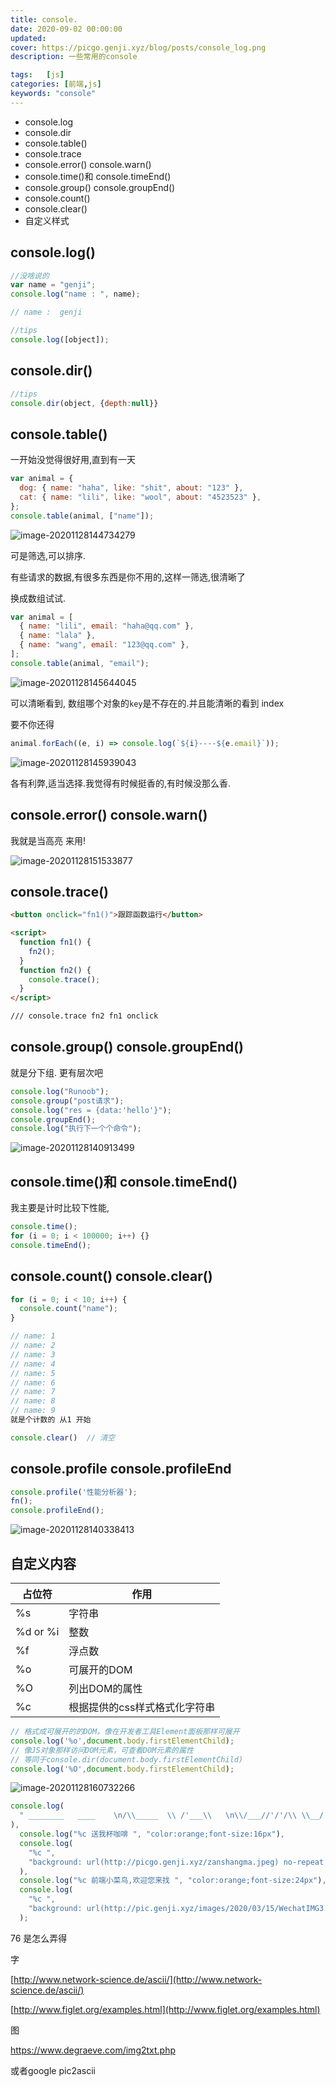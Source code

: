 ```yaml
---
title: console.
date: 2020-09-02 00:00:00
updated: 
cover: https://picgo.genji.xyz/blog/posts/console_log.png
description: 一些常用的console

tags:  	[js]
categories: [前端,js]
keywords: "console"
---
```

- console.log
- console.dir
- console.table()
- console.trace
- console.error() console.warn()
- console.time()和 console.timeEnd()
- console.group() console.groupEnd()
- console.count()
- console.clear()
- 自定义样式

## console.log()

```js
//没啥说的
var name = "genji";
console.log("name : ", name);

// name :  genji

//tips
console.log([object]);
```

## console.dir()

```js
//tips
console.dir(object, {depth:null}}
```

## console.table()

一开始没觉得很好用,直到有一天

```js
var animal = {
  dog: { name: "haha", like: "shit", about: "123" },
  cat: { name: "lili", like: "wool", about: "4523523" },
};
console.table(animal, ["name"]);
```

![image-20201128144734279](https://picgo.genji.xyz/blog/posts/image-20201128144734279.png)

可是筛选,可以排序.

有些请求的数据,有很多东西是你不用的,这样一筛选,很清晰了

换成数组试试.

```js
var animal = [
  { name: "lili", email: "haha@qq.com" },
  { name: "lala" },
  { name: "wang", email: "123@qq.com" },
];
console.table(animal, "email");
```

![image-20201128145644045](https://picgo.genji.xyz/blog/posts/image-20201128145644045.png)

可以清晰看到, 数组哪个对象的`key`是不存在的.并且能清晰的看到 index

要不你还得

```js
animal.forEach((e, i) => console.log(`${i}----${e.email}`));
```

![image-20201128145939043](https://picgo.genji.xyz/blog/posts/image-20201128145939043.png)

各有利弊,适当选择.我觉得有时候挺香的,有时候没那么香.



## console.error() console.warn()

我就是当高亮 来用!

![image-20201128151533877](https://picgo.genji.xyz/blog/posts/image-20201128151533877.png)

## console.trace()

```html
<button onclick="fn1()">跟踪函数运行</button>

<script>
  function fn1() {
    fn2();
  }
  function fn2() {
    console.trace();
  }
</script>

/// console.trace fn2 fn1 onclick
```

## console.group() console.groupEnd()

就是分下组. 更有层次吧

```js
console.log("Runoob");
console.group("post请求");
console.log("res = {data:'hello'}");
console.groupEnd();
console.log("执行下一个个命令");
```

![image-20201128140913499](https://picgo.genji.xyz/blog/posts/image-20201128140913499.png)

## console.time()和 console.timeEnd()

我主要是计时比较下性能,

```js
console.time();
for (i = 0; i < 100000; i++) {}
console.timeEnd();
```

## console.count() console.clear()

```js
for (i = 0; i < 10; i++) {
  console.count("name");
}

// name: 1
// name: 2
// name: 3
// name: 4
// name: 5
// name: 6
// name: 7
// name: 8
// name: 9
就是个计数的 从1 开始

console.clear()  // 清空

```

## console.profile console.profileEnd

```js
console.profile('性能分析器');
fn();
console.profileEnd();
```

![image-20201128140338413](https://picgo.genji.xyz/blog/posts/image-20201128140338413.png)

## 自定义内容

| 占位符   | 作用                          |
| -------- | ----------------------------- |
| %s       | 字符串                        |
| %d or %i | 整数                          |
| %f       | 浮点数                        |
| %o       | 可展开的DOM                   |
| %O       | 列出DOM的属性                 |
| %c       | 根据提供的css样式格式化字符串 |

```js
// 格式成可展开的的DOM，像在开发者工具Element面板那样可展开 
console.log('%o',document.body.firstElementChild); 
// 像JS对象那样访问DOM元素，可查看DOM元素的属性 
// 等同于console.dir(document.body.firstElementChild) 
console.log('%O',document.body.firstElementChild);
```

![image-20201128160732266](https://picgo.genji.xyz/blog/posts/image-20201128160732266.png)

```js
console.log(
  " ________   ____    \n/\\_____  \\ /'___\\   \n\\/___//'/'/\\ \\__/   \n    /' /' \\ \\  _``\\ \n  /' /'    \\ \\ \\L\\ \\\n /\\_/       \\ \\____/\n \\//         \\/___/ \n"
),
  console.log("%c 送我杯咖啡 ", "color:orange;font-size:16px"),
  console.log(
    "%c ",
    "background: url(http://picgo.genji.xyz/zanshangma.jpeg) no-repeat center;padding:100px;border-radius:20px;background-size: cover;"
  ),
  console.log("%c 前端小菜鸟,欢迎您来找 ", "color:orange;font-size:24px"),
  console.log(
    "%c ",
    "background: url(http://pic.genji.xyz/images/2020/03/15/WechatIMG3.jpg) no-repeat center;padding:100px;background-size: cover;"
  );
```





76 是怎么弄得 



字

[http://www.network-science.de/ascii/](http://www.network-science.de/ascii/)

[http://www.figlet.org/examples.html](http://www.figlet.org/examples.html)



图

https://www.degraeve.com/img2txt.php

或者google pic2ascii
